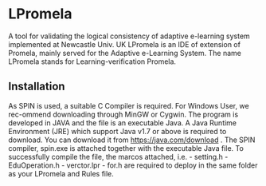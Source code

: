 # LPromela
A tool for validating the logical consistency of adaptive e-learning system implemented at Newcastle Univ. UK
LPromela is an IDE of extension of Promela, mainly served for the Adaptive e-Learning System. The name LPromela stands for Learning-verification Promela.

## Installation
As SPIN is used, a suitable C Compiler is required. For Windows User, we rec-ommend downloading through MinGW or Cygwin.
The program is developed in JAVA and the file is an executable Java. A Java Runtime Environment (JRE) which support Java v1.7 or above is required to download. You can download it from https://java.com/download .
The SPIN compiler, spin.exe is attached together with the executable Java file.
To successfully compile the file, the marcos attached, i.e. 
	- setting.h
	- EduOperation.h
	- verctor.lpr
 	- for.h
are required to deploy in the same folder as your LPromela and Rules file.
